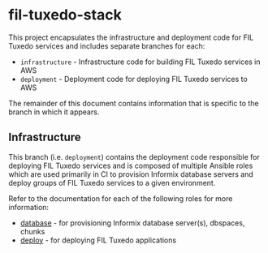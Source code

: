 # fil-tuxedo-stack

This project encapsulates the infrastructure and deployment code for FIL Tuxedo services and includes separate branches for each:

* `infrastructure` - Infrastructure code for building FIL Tuxedo services in AWS
* `deployment` - Deployment code for deploying FIL Tuxedo services to AWS

The remainder of this document contains information that is specific to the branch in which it appears.

## Infrastructure

This branch (i.e. `deployment`) contains the deployment code responsible for deploying FIL Tuxedo services and is composed of multiple Ansible roles which are used primarily in CI to provision Informix database servers and deploy groups of FIL Tuxedo services to a given environment.

Refer to the documentation for each of the following roles for more information:

* [database](roles/database/README.md) - for provisioning Informix database server(s), dbspaces, chunks
* [deploy](roles/deploy/README.md) - for deploying FIL Tuxedo applications
